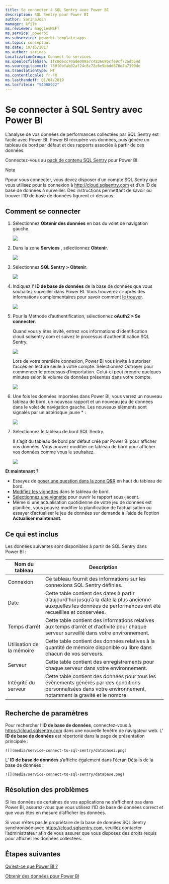```yaml
---
title: Se connecter à SQL Sentry avec Power BI
description: SQL Sentry pour Power BI
author: SarinaJoan
manager: kfile
ms.reviewer: maggiesMSFT
ms.service: powerbi
ms.subservice: powerbi-template-apps
ms.topic: conceptual
ms.date: 10/16/2017
ms.author: sarinas
LocalizationGroup: Connect to services
ms.openlocfilehash: 1fc8decc70ade009a7c4236686cfe9cf72adb54d
ms.sourcegitcommit: 750f0bfab02af24c8c72e6e9bbdd876e4a7399de
ms.translationtype: HT
ms.contentlocale: fr-FR
ms.lasthandoff: 01/04/2019
ms.locfileid: "54008922"
---
```

# <a name="connect-to-sql-sentry-with-power-bi"></a>Se connecter à SQL Sentry avec Power BI
L’analyse de vos données de performances collectées par SQL Sentry est facile avec Power BI. Power BI récupère vos données, puis génère un tableau de bord par défaut et des rapports associés à partir de ces données.

Connectez-vous au [pack de contenu SQL Sentry](https://app.powerbi.com/groups/me/getdata/services/sql-sentry) pour Power BI.

>[!NOTE]
>Ppour vous connecter, vous devez disposer d’un compte SQL Sentry que vous utilisez pour la connexion à http://cloud.sqlsentry.com et d’un ID de base de données à surveiller.  Des instructions permettant de savoir où trouver l’ID de base de données figurent ci-dessous.

## <a name="how-to-connect"></a>Comment se connecter
1. Sélectionnez **Obtenir des données** en bas du volet de navigation gauche.
   
   ![](media/service-connect-to-sql-sentry/pbi_getdata.png)
2. Dans la zone **Services** , sélectionnez **Obtenir**.
   
   ![](media/service-connect-to-sql-sentry/pbi_getservices.png) 
3. Sélectionnez **SQL Sentry  \> Obtenir**.
   
   ![](media/service-connect-to-sql-sentry/sqlsentry.png)
4. Indiquez l’ **ID de base de données** de la base de données que vous souhaitez surveiller dans Power BI. Vous trouverez ci-après des informations complémentaires pour savoir comment [le trouver](#FindingParams).
   
   ![](media/service-connect-to-sql-sentry/img2400.png)
5. Pour la Méthode d’authentification, sélectionnez **oAuth2 \> Se connecter**.
   
   Quand vous y êtes invité, entrez vos informations d’identification cloud.sqlsentry.com et suivez le processus d’authentification SQL Sentry.
   
   ![](media/service-connect-to-sql-sentry/img6400.png)
   
   Lors de votre première connexion, Power BI vous invite à autoriser l’accès en lecture seule à votre compte. Sélectionnez Octroyer pour commencer le processus d’importation.  Celui-ci peut prendre quelques minutes selon le volume de données présentes dans votre compte.
   
   ![](media/service-connect-to-sql-sentry/img7400.png)
6. Une fois les données importées dans Power BI, vous verrez un nouveau tableau de bord, un nouveau rapport et un nouveau jeu de données dans le volet de navigation gauche. Les nouveaux éléments sont signalés par un astérisque jaune \* :
   
   ![](media/service-connect-to-sql-sentry/img8200.png)
7. Sélectionnez le tableau de bord SQL Sentry.
   
   Il s’agit du tableau de bord par défaut créé par Power BI pour afficher vos données. Vous pouvez modifier ce tableau de bord pour afficher vos données comme vous le souhaitez.
   
   ![](media/service-connect-to-sql-sentry/img9dashboard800.png)

**Et maintenant ?**

* Essayez de [poser une question dans la zone Q&R](consumer/end-user-q-and-a.md) en haut du tableau de bord.
* [Modifiez les vignettes](service-dashboard-edit-tile.md) dans le tableau de bord.
* [Sélectionnez une vignette](consumer/end-user-tiles.md) pour ouvrir le rapport sous-jacent.
* Même si une actualisation quotidienne de votre jeu de données est planifiée, vous pouvez modifier la planification de l’actualisation ou essayer d’actualiser le jeu de données sur demande à l’aide de l’option **Actualiser maintenant**.

## <a name="whats-included"></a>Ce qui est inclus
Les données suivantes sont disponibles à partir de SQL Sentry dans Power BI :

| Nom du tableau | Description |
| --- | --- |
| Connexion |Ce tableau fournit des informations sur les connexions SQL Sentry définies. |
| Date<br /> |Cette table contient des dates à partir d’aujourd’hui jusqu’à la date la plus ancienne auxquelles les données de performances ont été recueillies et conservées. |
| Temps d’arrêt<br /> |Cette table contient des informations relatives aux temps d’arrêt et d’activité pour chaque serveur surveillé dans votre environnement. |
| Utilisation de la mémoire<br /> |Cette table contient des données relatives à la quantité de mémoire disponible ou libre dans chacun de vos serveurs.<br /> |
| Serveur<br /> |Cette table contient des enregistrements pour chaque serveur dans votre environnement. |
| Intégrité du serveur<br /> |Cette table contient des données pour tous les événements générés par des conditions personnalisées dans votre environnement, notamment la gravité et le nombre. |

<a name="FindingParams"></a>

## <a name="finding-parameters"></a>Recherche de paramètres
Pour rechercher l’**ID de base de données**, connectez-vous à <https://cloud.sqlsentry.com> dans une nouvelle fenêtre de navigateur web.  L’ **ID de base de données** est répertorié dans la page de présentation principale :

    ![](media/service-connect-to-sql-sentry/database2.png)

L’ **ID de base de données** s’affiche également dans l’écran Détails de la base de données :

    ![](media/service-connect-to-sql-sentry/database.png)


## <a name="troubleshooting"></a>Résolution des problèmes
Si les données de certaines de vos applications ne s’affichent pas dans Power BI, assurez-vous que vous utilisez l’ID de base de données correct et que vous êtes en mesure d’afficher les données. 

Si vous n’êtes pas le propriétaire de la base de données SQL Sentry synchronisée avec <https://cloud.sqlsentry.com>, veuillez contacter l’administrateur afin de vous assurer que vous disposez des droits requis pour afficher les données collectées.

## <a name="next-steps"></a>Étapes suivantes
[Qu’est-ce que Power BI ?](power-bi-overview.md)

[Obtenir des données pour Power BI](service-get-data.md)

